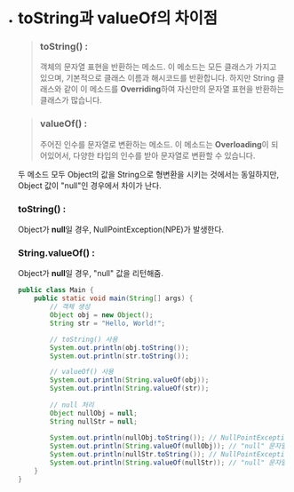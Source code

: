 - # toString과 valueOf의 차이점
  
  >### toString() : 
  >객체의 문자열 표현을 반환하는 메소드. 
  >이 메소드는 모든 클래스가 가지고 있으며, 기본적으로 클래스 이름과 해시코드를 반환합니다. 
  >하지만 String 클래스와 같이 이 메소드를 **Overriding**하여 자신만의 문자열 표현을 반환하는 클래스가 많습니다.
  
  >### valueOf() : 
  >주어진 인수를 문자열로 변환하는 메소드.
  >이 메소드는 **Overloading**이 되어있어서, 다양한 타입의 인수를 받아 문자열로 변환할 수 있습니다.
  
  두 메소드 모두 Object의 값을 String으로 형변환을 시키는 것에서는 동일하지만,
  Object 값이 "null"인 경우에서 차이가 난다.
  
  ### toString() : 
  
  Object가 **null**일 경우, NullPointException(NPE)가 발생한다.
  
  ### String.valueOf() : 
  
  Object가 **null**일 경우, "null" 값을 리턴해줌.
  
  
  ```java
  public class Main {
      public static void main(String[] args) {
          // 객체 생성
          Object obj = new Object();
          String str = "Hello, World!";
  
          // toString() 사용
          System.out.println(obj.toString());
          System.out.println(str.toString());
  
          // valueOf() 사용
          System.out.println(String.valueOf(obj));
          System.out.println(String.valueOf(str));
          
          // null 처리
          Object nullObj = null;
          String nullStr = null;
          
          System.out.println(nullObj.toString()); // NullPointException 발생
          System.out.println(String.valueOf(nullObj)); // "null" 문자열 출력
          System.out.println(nullStr.toString()); // NullPointException 발생
          System.out.println(String.valueOf(nullStr)); // "null" 문자열 출력
      }
  }
  ```